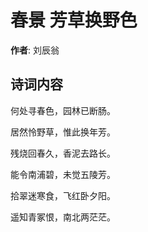 # 春景 芳草换野色

**作者**: 刘辰翁

## 诗词内容

何处寻春色，园林已断肠。

居然怜野草，惟此换年芳。

残烧回春久，香泥去路长。

能令南浦碧，未觉五陵芳。

拾翠迷寒食，飞红卧夕阳。

遥知青冢恨，南北两茫茫。

